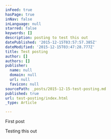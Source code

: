 ```yaml
---
inFeed: true
hasPage: true
inNav: false
inLanguage: null
starred: false
keywords: []
description: posting to test this out
datePublished: '2015-12-15T03:57:57.385Z'
dateModified: '2015-12-15T03:47:28.777Z'
title: Test posting
author: []
authors: []
publisher:
  name: null
  domain: null
  url: null
  favicon: null
sourcePath: _posts/2015-12-15-test-posting.md
published: true
url: test-posting/index.html
_type: Article

---
```

First post

Testing this out